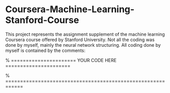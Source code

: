 # Coursera-Machine-Learning-Stanford-Course

This project represents the assignment supplement of the machine learning Coursera course offered by Stanford University. Not all the coding was done by myself, mainly the neural network structuring. All coding done by myself is contained by the comments:

% ====================== YOUR CODE HERE ======================

% ============================================================
